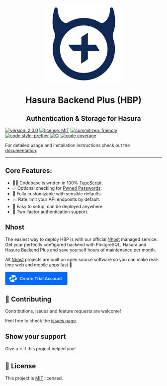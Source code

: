 <center>
  <a href="https://github.com/nhost/hasura-backend-plus">
    <img src="docs/.vuepress/public/logo.png" width="250px" alt="HBP" />
  </a>

  <h1>Hasura Backend Plus (HBP)</h1>
  <h2>Authentication & Storage for Hasura</h2>
</center>

[![version: 2.0.0](https://img.shields.io/badge/version-2.0.0-blue.svg?cacheSeconds=2592000)](https://github.com/nhost/hasura-backend-plus/releases)
[![license: MIT](https://img.shields.io/badge/license-MIT-yellow.svg)](LICENSE)
[![commitizen: friendly](https://img.shields.io/badge/commitizen-friendly-brightgreen.svg)](https://commitizen.github.io/cz-cli)
[![code style: prettier](https://img.shields.io/badge/code_style-prettier-ff69b4.svg)](https://prettier.io)
[![CI](https://github.com/nhost/hasura-backend-plus/workflows/Build/badge.svg?branch=v2)](https://github.com/nhost/hasura-backend-plus/actions?query=workflow%Build+branch%3Av2+event%3Apush)
[![code coverage](https://codecov.io/gh/nhost/hasura-backend-plus/branch/v2/graph/badge.svg)](https://codecov.io/gh/nhost/hasura-backend-plus/branch/v2)

For detailed usage and installation instructions check out the [documentation](https://nhost.github.io/hasura-backend-plus/).

---

## Core Features:

- 👨‍💻 Codebase is written in 100% [TypeScript](https://www.typescriptlang.org).
- ✅ Optional checking for [Pwned Passwords](#pwned-passwords).
- 🎨 Fully customizable with sensible defaults.
- 📈 Rate limit your API endpoints by default.
- 🚀 Easy to setup, can be deployed anywhere.
- 🔑 Two-factor authentication support.

## Nhost

The easiest way to deploy HBP is with our official [Nhost](https://nhost.io) managed service. Get your perfectly configured backend with PostgreSQL, Hasura and Hasura Backend Plus and save yourself hours of maintenance per month.

All [Nhost](https://nhost.io) projects are built on open source software so you can make real-time web and mobile apps fast 🚀

<a href="https://nhost.io/register">
  <img
    src="docs/.vuepress/public/nhost-register-button.png"
    width="200px"
  />
</a>

## 🤝 Contributing

Contributions, issues and feature requests are welcome!

Feel free to check the [issues page](https://github.com/nhost/hasura-backend-plus/issues).

## Show your support

Give a ⭐️ if this project helped you!

## 📝 License

This project is [MIT](LICENSE) licensed.
